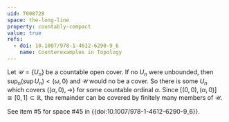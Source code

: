 ```yaml
---
uid: T000728
space: the-long-line
property: countably-compact
value: true
refs:
  - doi: 10.1007/978-1-4612-6290-9_6
    name: Counterexamples in Topology
---
```

Let $\mathcal{U} = \{U_n\}$ be a countable open cover. If no $U_n$ were unbounded, then $\sup_n (\sup U_n) < (\omega,0)$ and $\mathcal{U}$ would no be a cover. So there is some $U_n$ which covers $((\alpha,0),\rightarrow)$ for some countable ordinal $\alpha$. Since $[(0,0),(\alpha,0)] \cong [0,1] \subset \mathbb{R}$, the remainder can be covered by finitely many members of $\mathcal{U}$.

See item #5 for space #45 in {{doi:10.1007/978-1-4612-6290-9_6}}.
